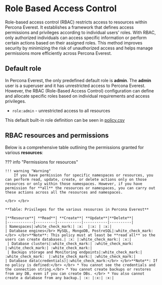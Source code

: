 # Role Based Access Control

Role-based access control (RBAC) restricts access to resources within Percona Everest. It establishes a framework that defines access permissions and privileges according to individual users' roles. With RBAC, only authorized individuals can access specific information or perform certain actions based on their assigned roles. This method improves security by minimizing the risk of unauthorized access and helps manage permissions more efficiently across Percona Everest.


## Default role

In Percona Everest, the only predefined default role is **admin**. The **admin** user is a superuser and it has unrestricted access to Percona Everest. However, the RBAC (Role-Based Access Control) configuration can define and allocate specific roles based on individual requirements and access privileges.

- `role:admin` - unrestricted access to all resources

This default built-in role definition can be seen in [policy.csv]()


## RBAC resources and permissions


Below is a comprehensive table outlining the permissions granted for various **resources**:

??? info "Permissions for resources"


    !!! warning "Warning"
        If you have permission for specific namespaces or resources, you can perform read, update, create, or delete actions only on those resources or only within those namespaces. However, if you have permission for **all** the resources or namespaces, you can carry out these actions across all the resources and namespaces.

    </br> </br>

    **Table: Privileges for the various resources in Percona Everest**

    |**Resource**| **Read**| **Create**| **Update**|**Delete**|
    |------------|---------|-----------|-----------|----------|
    | Namespaces|:white_check_mark:| :x:  |:x: | :x:|
    | Database engines</br> MySQL, MongoDB, PostreSQL|:white_check_mark:</br> </br>**Note**: This policy must at least be **read all** so the users can create databases.| :x: |:white_check_mark:| :x:|
     | Database clusters|:white_check_mark:| :white_check_mark:  |:white_check_mark:| :white_check_mark:|
     | Backups storage and Monitoring endpoints|:white_check_mark:| :white_check_mark:  |:white_check_mark:| :white_check_mark:|
    | Database data(credentials)|:white_check_mark:</br> </br>**Note**: If no policy is defined:</br> </br> * You cannot see the credentials and the connection string.</br> * You cannot create backups or restores from any DB, even if you can create DBs. </br> * You also cannot create a database from any backup.| :x: |:x:| :x:|

    
    
  







